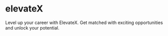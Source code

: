 # elevateX
Level up your career with ElevateX. Get matched with exciting opportunities and unlock your potential.
